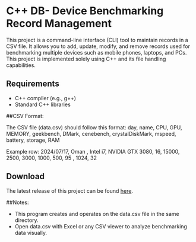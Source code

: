 # C++ DB- Device Benchmarking Record Management

This project is a command-line interface (CLI) tool to maintain records in a CSV file. It allows you to add, update, modify, and remove records used for benchmarking multiple devices such as mobile phones, laptops, and PCs. This project is implemented solely using C++ and its file handling capabilities.

## Requirements

- C++ compiler (e.g., g++)
- Standard C++ libraries


##CSV Format:

The CSV file (data.csv) should follow this format:
day, name, CPU, GPU, MEMORY, geekbench, DMark, cenebench, crystalDiskMark, mspeed, battery, storage, RAM

Example row:
2024/07/17, Oman , Intel i7, NVIDIA GTX 3080, 16, 15000, 2500, 3000, 1000, 500, 95 , 1024, 32

## Download

The latest release of this project can be found [here](https://github.com/Gunavarthan/CPP---DB/releases/latest).

##Notes:

- This program creates and operates on the data.csv file in the same directory.
- Open data.csv with Excel or any CSV viewer to analyze benchmarking data visually.
